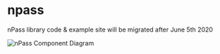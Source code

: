 # npass

nPass library code & example site will be migrated after June 5th 2020

![nPass Component Diagram](https://npass.dev/npass/images/npass_component_diagram.png)
